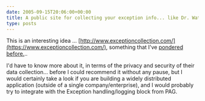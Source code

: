 ```yaml
---
date: 2005-09-15T20:06:00+00:00
title: A public site for collecting your exception info... like Dr. Watson via SOAP...
type: posts
---
```

This is an interesting idea ... [http://www.exceptioncollection.com/](https://www.exceptioncollection.com/), something that I've [pondered before.](https://blogs.duncanmackenzie.net/duncanma/archive/2005/03/08/1212.aspx)..

I'd have to know more about it, in terms of the privacy and security of their data collection... before I could recommend it without any pause, but I would certainly take a look if you are building a widely distributed application (outside of a single company/enterprise), and I would probably try to integrate with the Exception handling/logging block from PAG.
